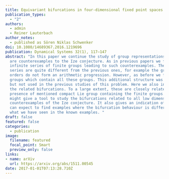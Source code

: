 ```yaml
---
title: Equivariant bifurcations in four-dimensional fixed point spaces
publication_types:
  - "2"
authors:
  - admin
  - Reiner Lauterbach
author_notes:
  - published as Sören Niklas Schwenker
doi: 10.1080/14689367.2016.1219696
publication: Dynamical Systems 32(1), 117–147
abstract: "In this paper we continue the study of group representations which
  are counterexamples to the Ize conjecture. As in previous papers we find new
  infinite series of finite groups leading to such counterexamples. These new
  series are quite different from the previous ones, for example the group
  orders do not form an arithmetic progression. However, as before we find Lie
  groups which contain all these groups. This additional structure was observed,
  but not used in the previous studies of this problem. Here we also investigate
  the related bifurcations. To a large extent, these are closely related to the
  presence of mentioned compact Lie group containing the finite groups. This
  might give a tool to study the bifurcations related to all low dimensional
  counterexamples of the Ize conjecture. It also gives an indication of where we
  can expect to find examples where the bifurcation behaviour is different from
  what we have seen in the known examples. "
draft: false
featured: false
categories:
  - publication
image:
  filename: featured
  focal_point: Smart
  preview_only: false
links: 
- name: arXiv
  url: https://arxiv.org/abs/1511.00545
date: 2017-01-01T07:13:28.710Z
---
```

